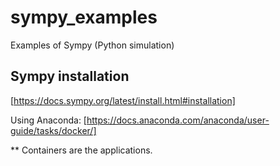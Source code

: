 # sympy_examples

Examples of Sympy (Python simulation)

## Sympy installation

[https://docs.sympy.org/latest/install.html#installation]

Using Anaconda: [https://docs.anaconda.com/anaconda/user-guide/tasks/docker/]

** Containers are the applications.
